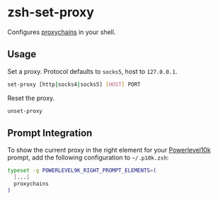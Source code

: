 # zsh-set-proxy

Configures [proxychains](https://github.com/rofl0r/proxychains-ng) in your shell.

## Usage

Set a proxy.
Protocol defaults to `socks5`, host to `127.0.0.1`.

``` bash
set-proxy [http|socks4|socks5] [HOST] PORT
```

Reset the proxy.

```bash
unset-proxy
```

## Prompt Integration

To show the current proxy in the right element for your [Powerlevel10k](https://github.com/romkatv/powerlevel10k) prompt, add the following configuration to `~/.p10k.zsh`:

``` bash
typeset -g POWERLEVEL9K_RIGHT_PROMPT_ELEMENTS=(
  [...]
  proxychains
)
```
